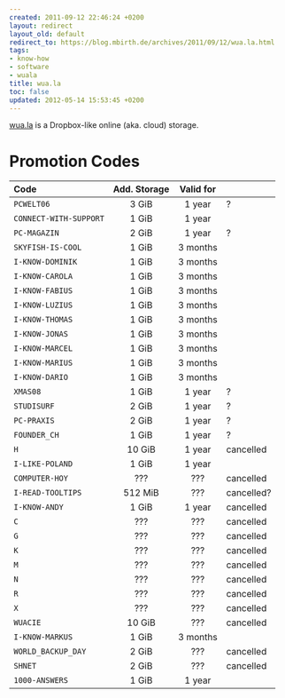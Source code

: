 ```yaml
---
created: 2011-09-12 22:46:24 +0200
layout: redirect
layout_old: default
redirect_to: https://blog.mbirth.de/archives/2011/09/12/wua.la.html
tags:
- know-how
- software
- wuala
title: wua.la
toc: false
updated: 2012-05-14 15:53:45 +0200
---
```


[wua.la](http://wuala.com/) is a Dropbox-like online (aka. cloud) storage.


Promotion Codes
===============

|Code                  |Add. Storage| Valid for  ||
|:---------------------|:----------:|:----------:|:---|
|`PCWELT06`            |  3 GiB     |  1 year    | ? |
|`CONNECT-WITH-SUPPORT`|  1 GiB     |  1 year    |
|`PC-MAGAZIN`          |  2 GiB     |  1 year    | ? |
|`SKYFISH-IS-COOL`     |  1 GiB     |  3 months  |
|`I-KNOW-DOMINIK`      |  1 GiB     |  3 months  |
|`I-KNOW-CAROLA`       |  1 GiB     |  3 months  |
|`I-KNOW-FABIUS`       |  1 GiB     |  3 months  |
|`I-KNOW-LUZIUS`       |  1 GiB     |  3 months  |
|`I-KNOW-THOMAS`       |  1 GiB     |  3 months  |
|`I-KNOW-JONAS`        |  1 GiB     |  3 months  |
|`I-KNOW-MARCEL`       |  1 GiB     |  3 months  |
|`I-KNOW-MARIUS`       |  1 GiB     |  3 months  |
|`I-KNOW-DARIO`        |  1 GiB     |  3 months  |
|`XMAS08`              |  1 GiB     |  1 year    | ? |
|`STUDISURF`           |  2 GiB     |  1 year    | ? |
|`PC-PRAXIS`           |  2 GiB     |  1 year    | ? |
|`FOUNDER_CH`          |  1 GiB     |  1 year    | ? |
|`H`                   |  10 GiB    |  1 year    | cancelled |
|`I-LIKE-POLAND`       |  1 GiB     |  1 year    |
|`COMPUTER-HOY`        |  ???       |    ???     | cancelled |
|`I-READ-TOOLTIPS`     | 512 MiB    |    ???     | cancelled? |
|`I-KNOW-ANDY`         |  1 GiB     |  1 year    | cancelled |
|`C`                   |  ???       |   ???      | cancelled |
|`G`                   |  ???       |   ???      | cancelled |
|`K`                   |  ???       |   ???      | cancelled |
|`M`                   |  ???       |   ???      | cancelled |
|`N`                   |  ???       |   ???      | cancelled |
|`R`                   |  ???       |   ???      | cancelled |
|`X`                   |  ???       |   ???      | cancelled |
|`WUACIE`              |  10 GiB    |   ???      | cancelled |
|`I-KNOW-MARKUS`       |  1 GiB     |  3 months  |
|`WORLD_BACKUP_DAY`    |  2 GiB     |   ???      | cancelled |
|`SHNET`               |  2 GiB     |   ???      | cancelled |
|`1000-ANSWERS`        |  1 GiB     |  1 year    |